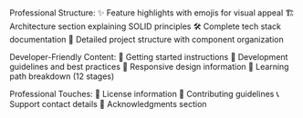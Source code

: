 Professional Structure:
✨ Feature highlights with emojis for visual appeal
🏗️ Architecture section explaining SOLID principles
🛠️ Complete tech stack documentation
📁 Detailed project structure with component organization

Developer-Friendly Content:
🚀 Getting started instructions
🔧 Development guidelines and best practices
📱 Responsive design information
🌟 Learning path breakdown (12 stages)

Professional Touches:
📄 License information
🤝 Contributing guidelines
📞 Support contact details
🙏 Acknowledgments section

